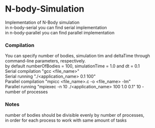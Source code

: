# N-body-Simulation
Implementation of N-Body simulation <br />
in n-body-serial you can find serial implementation <br />
in n-body-parallel you can find parallel implementation <br />
### Compilation <br />
You can specify number of bodies, simulation tim and deltaTime through command-line parameters, respectively. <br />
by default numberOfBodies = 100, simulationTime = 1.0 and dt = 0.1 <br />
Serial compilation "gcc <file_name>" <br />
Serial running "./<application_name> 0.1 100" <br />
Parallel compilation "mpicc <file_name>.c -o <file_name> -lm" <br />
Parallel running "mpiexec -n 10 ./<application_name> 100 1.0 0.1"
10 - number of processes
### Notes 
number of bodies should be divisible evenly by number of processes, <br />
in order for each process to work with same amount of tasks
